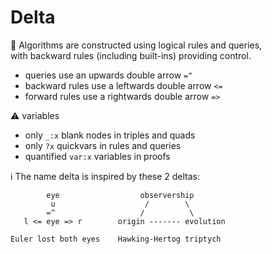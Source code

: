 # Delta

:abacus: Algorithms are constructed using logical rules and queries,  
with backward rules (including built-ins) providing control.

- queries use an upwards double arrow `=^`
- backward rules use a leftwards double arrow `<=`
- forward rules use a rightwards double arrow `=>`

:warning: variables

- only `_:x` blank nodes in triples and quads
- only `?x` quickvars in rules and queries
- quantified `var:x` variables in proofs

:information_source: The name delta is inspired by these 2 deltas:
```
        eye                  observership
         u                    /        \
        =^                   /          \
   l <= eye => r        origin ------- evolution

Euler lost both eyes    Hawking-Hertog triptych
```
